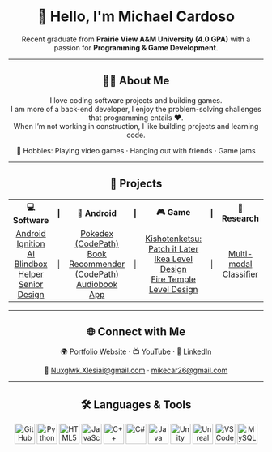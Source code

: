 <h1 align="center">👋 Hello, I'm Michael Cardoso</h1>

<p align="center">
  Recent graduate from <b>Prairie View A&M University (4.0 GPA)</b> with a passion for <b>Programming & Game Development</b>.
</p>

---

<h2 align="center">🧑‍💻 About Me</h2>

<p align="center">
I love coding software projects and building games.<br/>
I am more of a back-end developer, I enjoy the problem-solving challenges that programming entails ❤️.<br/>
When I’m not working in construction, I like building projects and learning code.
</p>

<p align="center">
🎨 Hobbies: Playing video games · Hanging out with friends · Game jams
</p>

---

<h2 align="center">📂 Projects</h2>

<table align="center">
  <tr>
    <th>💻 Software</th>
    <th>|</th>
    <th>📱 Android</th>
    <th>|</th>
    <th>🎮 Game</th>
    <th>|</th>
    <th>📄 Research</th>
  </tr>
  <tr>
    <td align="center">
      <a href="https://github.com/Xlesiai/Android-Ignition">Android Ignition</a><br/>
      <a href="https://github.com/Xlesiai/Blindbox-Helper">AI Blindbox Helper</a><br/>
      <a href="#">Senior Design</a>
    </td>
    <td align="center">|</td>
    <td align="center">
    <a href="https://github.com/Xlesiai/Pokedex">Pokedex (CodePath)</a><br/>
    <a href="https://github.com/AND101-Group30/Nexa-Book-Recommender">Book Recommender (CodePath)</a><br/>
    <a href="">Audiobook App</a><br/>
    </td>
    <td align="center">|</td>
    <td align="center">
      <a href="https://github.com/Xlesiai/Kishotenketsu-Patch-it-Later">Kishotenketsu: Patch it Later</a><br/>
      <a href="https://github.com/Xlesiai/Ikea-Level-Design">Ikea Level Design</a><br/>
      <a href="https://github.com/Xlesiai/Fire-Temple-Level-Design">Fire Temple Level Design</a>
    </td>
    <td align="center">|</td>
    <td align="center">
    <a href="https://ieeexplore.ieee.org/document/10849243">Multi-modal Classifier</a>
    </td>
  </tr>
</table>

---

<h2 align="center">🌐 Connect with Me</h2>

<p align="center">
  🌍 <a href="https://michael-cardoso.dev">Portfolio Website</a> · 
  📺 <a href="https://www.youtube.com/channel/UCdG9FJTgxzhOv5zokt1O12Q">YouTube</a> · 
  💼 <a href="https://www.linkedin.com/in/michael-cardoso-5b658416b/">LinkedIn</a>
</p>

<p align="center">
  📧 <a href="mailto:Nuxglwk.Xlesiai@gmail.com">Nuxglwk.Xlesiai@gmail.com</a> · 
  <a href="mailto:mikecar26@gmail.com">mikecar26@gmail.com</a>
</p>

---

<h2 align="center">🛠️ Languages & Tools</h2>

<p align="center">
  <img alt="GitHub" width="40px" src="https://user-images.githubusercontent.com/3369400/139447912-e0f43f33-6d9f-45f8-be46-2df5bbc91289.png" />
  <img alt="Python" width="40px" src="https://upload.wikimedia.org/wikipedia/commons/c/c3/Python-logo-notext.svg" />
  <img alt="HTML5" width="40px" src="https://cdn.jsdelivr.net/gh/devicons/devicon/icons/html5/html5-original.svg" />
  <img alt="JavaScript" width="40px" src="https://cdn.jsdelivr.net/gh/devicons/devicon/icons/javascript/javascript-original.svg" />
  <img alt="C++" width="40px" src="https://upload.wikimedia.org/wikipedia/commons/1/18/ISO_C%2B%2B_Logo.svg" />
  <img alt="C#" width="40px" src="https://static.cdnlogo.com/logos/c/68/c-sharp-800x800.png" />
  <img alt="Java" width="40px" src="https://seeklogo.com/images/J/java-logo-7F8B35BAB3-seeklogo.com.png" />
  <img alt="Unity" width="40px" src="https://cdn.jsdelivr.net/gh/devicons/devicon/icons/unity/unity-original.svg" />
  <img alt="Unreal" width="40px" src="https://www.pngfind.com/pngs/m/435-4350837_unreal-engine-logo-png-transparent-png.png" />
  <img alt="VS Code" width="40px" src="https://cdn.jsdelivr.net/gh/devicons/devicon/icons/vscode/vscode-original.svg" />
  <img alt="MySQL" width="40px" src="https://cdn.jsdelivr.net/gh/devicons/devicon/icons/mysql/mysql-original.svg" />
</p>
